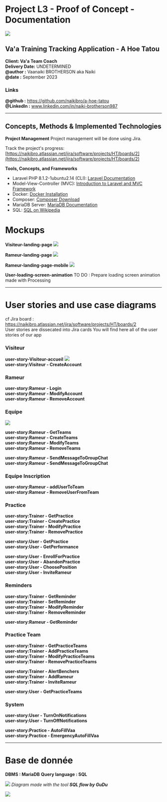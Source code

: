 # Project L3 - Proof of Concept - Documentation
![](ressources/icon-240-dec.png)
## Va'a Training Tracking Application - A Hoe Tatou
**Client: Va'a Team Coach**  
**Delivery Date:** UNDETERMINED  
**@author :** Vaanaiki BROTHERSON aka Naiki  
**@date :** September 2023
### Links
**@github :** https://github.com/naikibro/a-hoe-tatou  
**@LinkedIn :** www.linkedin.com/in/naiki-brotherson987

***
## Concepts, Methods & Implemented Technologies
__Project Management__
Project management will be done using Jira.

Track the project's progress:  
[https://naikibro.atlassian.net/jira/software/projects/HT/boards/2](https://naikibro.atlassian.net/jira/software/projects/HT/boards/2)

__Tools, Concepts, and Frameworks__
* Laravel PHP 8.1.2-1ubuntu2.14 (CLI): [Laravel Documentation](https://laravel.com/docs/10.x/installation#getting-started-on-windows)
* Model-View-Controller (MVC): [Introduction to Laravel and MVC Framework](https://www.geeksforgeeks.org/introduction-to-laravel-and-mvc-framework/)
* Docker: [Docker Installation](https://docs.docker.com/engine/install/)
* Composer: [Composer Download](https://getcomposer.org/download/)
* MariaDB Server: [MariaDB Documentation](https://mariadb.org/documentation/)
* SQL: [SQL on Wikipedia](https://en.wikipedia.org/wiki/SQL)
# Mockups
__Visiteur-landing-page__
![](ressources/mockups/visiteur-landing-page.png)


__Rameur-landing-page__
![](ressources/mockups/rameur-landing-page.png)

__Rameur-landing-page-mobile__
![](ressources/mockups/rameur-landing-page-mobile.png)  

__User-loading-screen-animation__
TO DO : Prepare loading screen animation made with Processing
***



# User stories and use case diagrams
cf Jira board : https://naikibro.atlassian.net/jira/software/projects/HT/boards/2  
User stories are dissecated into Jira cards
You will find here all of the user stories of our app
### Visiteur
__user-story-Visiteur-accueil__
![](ressources/diagrammes/user-story-visiteur-accueil.png)  
__user-story:Visiteur - CreateAccount__


### Rameur
__user-story:Rameur - Login__  
__user-story:Rameur - ModifyAccount__  
__user-story:Rameur - RemoveAccount__  


### Equipe
![](ressources/diagrammes/user-stories-Rameur-création-équipe.png)  
  
__user-story:Rameur - GetTeams__  
__user-story:Rameur - CreateTeams__  
__user-story:Rameur - ModifyTeams__  
__user-story:Rameur - RemoveTeams__  

__user-story:Rameur - SendMessageToGroupChat__  
__user-story:Rameur - SendMessageToGroupChat__  


### Equipe Inscription
__user-story:Rameur - addUserToTeam__  
__user-story:Rameur - RemoveUserFromTeam__  


### Practice
__user-story:Trainer - GetPractice__  
__user-story:Trainer - CreatePractice__  
__user-story:Trainer - ModifyPractice__  
__user-story:Trainer - RemovePractice__  

__user-story:User - GetPractice__  
__user-story:User - GetPerformance__  

__user-story:User - EnrollForPractice__  
__user-story:User - AbandonPractice__  
__user-story:User - ChoosePosition__  
__user-story:User - InviteRameur__  

### Reminders
__user-story:Trainer - GetReminder__  
__user-story:Trainer - SetReminder__  
__user-story:Trainer - ModifyReminder__  
__user-story:Trainer - RemoveReminder__  

__user-story:Rameur - GetReminder__

### Practice Team
__user-story:Trainer - GetPracticeTeams__  
__user-story:Trainer - AddPracticeTeams__   
__user-story:Trainer - ModifyPracticeTeams__  
__user-story:Trainer - RemovePracticeTeams__  

__user-story:Trainer - AlertBenchers__  
__user-story:Trainer - AddRameur__  
__user-story:Trainer - InviteRameur__  

__user-story:User - GetPracticeTeams__  

### System
__user-story:User - TurnOnNotifications__  
__user-story:User - TurnOffNotifications__  

__user-story:Practice - AutoFillVaa__  
__user-story:Practice - EmergencyAutoFillVaa__  

***
# Base de donnée
__DBMS : MariaDB__
__Query language : SQL__

![](ressources/diagrammes/database_visualization.png)
*Diagram made with the tool __SQL flow by GuDu__*

![](ressources/icon-240-dec.png)
